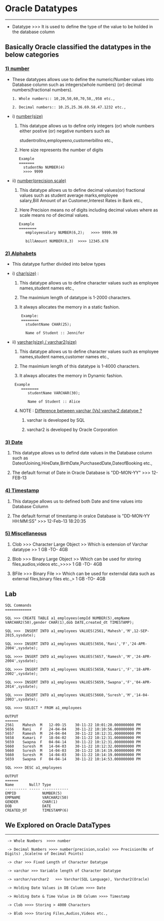 # Oracle Datatypes
------------


*  Datatype >>> It is used to define the type of the value to be holded in the database column

## Basically Oracle classified the datatypes in the below categories 


### <ins>1) number</ins>
  
* These datatypes allows use to define the numeric/Number values into Database column such as integers(whole numbers) (or)  decimal numbers(fractional numbers).

      1. Whole numbers:: 10,20,50,60,70,58,,958 etc.,

      2. Decimal numbers:: 10.25,25.36.69.58.47.1232 etc.,

* i) <ins>number(size)</ins>
      
    1. This datatype allows us to define only integers (or) whole numbers either postive (or) negative numbers such as

         studentrollno,employeeno,customerbillno etc.,

    2. Here size represents the number of digits 
    ```
       Example
       ======= 
         studentNo NUMBER(4)
		 >>>> 9999
    ``` 
* ii)  <ins>number(precision,scale)</ins>
    
    1. This datatype allows us to define decimal values(or) fractional values such as student average marks,employee    
         salary,Bill Amount of an Customer,Interest Rates in Bank etc.,

    2. Here Precision means no of digits including decimal values where as scale means no of decimal values.
   
    ```   
	   Example
       ========
          employeesalary NUMBER(6,2);   >>>> 9999.99

          billAmount NUMBER(8,3)  >>>> 12345.678  
    ```
###   <ins>2) Alphabets </ins>

* This datatype further divided into below types
 
*  i) <ins>char(size)</ins> : 
     
    1. This datatype allows us to define character values  such as employee names,student names etc.,

    2. The maximium length of datatype is 1-2000 characters.

    3. It always allocates the memory in a static fashion.

    ```
        Example:
        ========
          studentName CHAR(25);

          Name of Student :: Jennifer   
    ```
* ii) <ins>varchar(size) / varchar2(size)</ins>
     
    1. This datatype allows us to define character values such as employee names,student names,customer names etc.,

    2. The maximium length of this datatype is 1-4000 characters.

    3. It always allocates the memory in Dynamic fashion.

    ```
	 Example
        ========
           studentName VARCHAR(30);

           Name of Student :: Alice
    ```    
       
	4. NOTE : <ins>Difference between varchar (Vs) varchar2 datatype ?</ins>
        
        1.  varchar is developed by SQL 
       
        2.  varchar2 is developed by Oracle Corporation       

###   <ins>3) Date</ins>
  
1. This datatype allows us to defind date values in the Database column such as DateofJoining,HireDate,BirthDate,PurchasedDate,DateofBooking etc.,

2. The default format of Date in Oracle Database is "DD-MON-YY"  >>> 12-FEB-13
 
###   <ins>4) Timestamp</ins>
 
1. This dataype allows us to defined both Date and time values into Database Column

2. The default format of timestamp in oralce Database is "DD-MON-YY HH:MM:SS"  >>> 12-Feb-13 18:20:35

###   <ins>5) Miscellaneous</ins> 

1.  Clob  >>> Character Large Object  >> Which is extension of Varchar datatype >> 1 GB -TO- 4GB

2.  Blob  >>> Binary Large Object >> Which can be used for storing files,audios,videos etc.,>>>> 1 GB -TO- 4GB

3.  BFile >>> Binary File >> Which can be used for externdal data such as external files,binary files etc.,> 1 GB -TO- 4GB


## Lab


```
SQL Commands
============

SQL >>> CREATE TABLE a1_employees(empId NUMBER(5),empName VARCHAR2(50),gender CHAR(1),dob DATE,created_dt TIMESTAMP);

SQL >>>  INSERT INTO a1_employees VALUES(2561,'Mahesh','M',12-SEP-2015,sysdate); 

SQL >>>> INSERT INTO a1_employees VALUES(5656,'Rani','F','24-APR-2004',sysdate);

SQL >>>> INSERT INTO a1_employees VALUES(5657,'Ramesh','M','24-APR-2004',sysdate);

SQL >>>> INSERT INTO a1_employees VALUES(5658,'Kumari','F','18-APR-2002',sysdate);

SQL >>>> INSERT INTO a1_employees VALUES(5659,'Swapna','F','04-APR-2014',sysdate);

SQL >>>> INSERT INTO a1_employees VALUES(5660,'Suresh','M','14-04-2003',sysdate);

SQL >>>> SELECT * FROM a1_employees

OUTPUT
======
2561	Mahesh	M	12-09-15	30-11-22 10:01:20.000000000 PM
5656	Rani	F	24-04-04	30-11-22 10:10:56.000000000 PM
5657	Ramesh	M	24-04-04	30-11-22 10:12:31.000000000 PM
5658	Kumari	F	18-04-02	30-11-22 10:12:31.000000000 PM
5659	Swapna	F	04-04-14	30-11-22 10:12:31.000000000 PM
5660	Suresh	M	14-04-03	30-11-22 10:12:32.000000000 PM
5660	Suresh	M	14-04-03	30-11-22 10:14:19.000000000 PM
5660	Suresh	M	14-04-03	30-11-22 10:14:19.000000000 PM
5659	Swapna	F	04-04-14	30-11-22 10:14:53.000000000 PM

SQL >>>> DESC a1_employees 

OUTPUT
======
Name       Null? Type         
---------- ----- ------------ 
EMPID            NUMBER(5)    
EMPNAME          VARCHAR2(50) 
GENDER           CHAR(1)      
DOB              DATE         
CREATED_DT       TIMESTAMP(6)
```

## We Explored on Oracle DataTypes
------------

     -> Whole Numbers  >>>> number

     -> Decimal Numbers >>>> number(precision,scale) >>> Precision(No of Digits) ,Scale(no of Decimal Points)

     -> char >>> Fixed Length of Character Datatype

     -> varchar >>> Variable length of Character Datatype

     -> varchar/varchar2   >>> Varchar(SQL Language), Varchar2(Oracle)

     -> Holding Date Values in DB Column >>>> Date

     -> Holding Date & Time Value in DB Column >>>> Timestamp

     -> Clob >>>> Storing > 4000 Characters
     
     -> Blob >>>> Storing Files,Audios,Videos etc.,